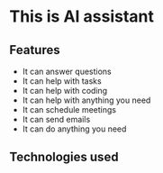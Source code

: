 # This is AI assistant

## Features

- It can answer questions
- It can help with tasks
- It can help with coding
- It can help with anything you need
- It can schedule meetings
- It can send emails
- It can do anything you need

## Technologies used






